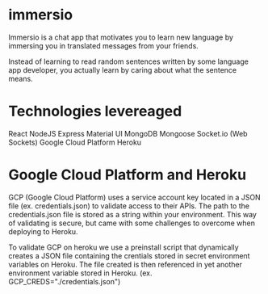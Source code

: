 # immersio

Immersio is a chat app that motivates you to learn  new language by immersing you in translated messages from your friends.

Instead of learning to read random sentences written by some language app developer, you actually learn by caring about what the sentence means.

# Technologies levereaged

React
NodeJS
Express
Material UI
MongoDB
Mongoose
Socket.io (Web Sockets)
Google Cloud Platform
Heroku


# Google Cloud Platform and Heroku
GCP  (Google Cloud Platform) uses a service account key located in a JSON file (ex. credentials.json) to validate access to their APIs.
The path to the credentials.json file is stored as a string within your environment. This way of validating is secure, but came with some challenges to overcome when deploying to Heroku.

To validate GCP on heroku we use a preinstall script that dynamically creates a JSON file containing the crentials stored in secret environment variables on Heroku. The file created is then referenced in yet another environment variable stored in Heroku. (ex. GCP_CREDS="./credentials.json")
